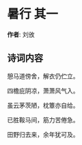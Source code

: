 # 暑行  其一

**作者**: 刘攽

## 诗词内容

憩马道傍舍，解衣仍伫立。

四檐庇阴凉，萧萧风气入。

虽云茅茨陋，枕簟亦自给。

已胜鞍马间，筋力苦倦急。

田野归去来，余年犹可及。

